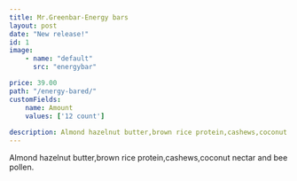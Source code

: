 ```yaml
---
title: Mr.Greenbar-Energy bars
layout: post
date: "New release!"
id: 1
image: 
    - name: "default"
      src: "energybar"

price: 39.00
path: "/energy-bared/"
customFields:
    name: Amount
    values: ['12 count']
    
description: Almond hazelnut butter,brown rice protein,cashews,coconut nectar and bee pollen.
---
```


Almond hazelnut butter,brown rice protein,cashews,coconut nectar and bee pollen.